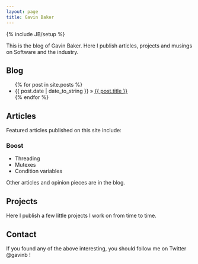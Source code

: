 ```yaml
---
layout: page
title: Gavin Baker
---
```

{% include JB/setup %}

This is the blog of Gavin Baker.  Here I publish articles, projects and musings on Software and the industry.

## Blog

<ul class="posts">
  {% for post in site.posts %}
    <li><span>{{ post.date | date_to_string }}</span> &raquo; <a href="{{ BASE_PATH }}{{ post.url }}">{{ post.title }}</a></li>
  {% endfor %}
</ul>

## Articles

Featured articles published on this site include:

### Boost

 * Threading
 * Mutexes
 * Condition variables

Other articles and opinion pieces are in the blog.

## Projects

Here I publish a few little projects I work on from time to time.

## Contact

If you found any of the above interesting, you should follow me on Twitter @gavinb !
